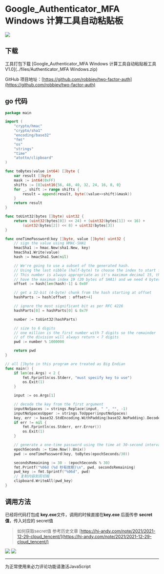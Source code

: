 # Google_Authenticator_MFA Windows 计算工具自动粘贴板

<img src="/imgs/tools/2021-12-30_142233.png">

## 下载

工具打包下载 [Google_Authenticator_MFA Windows 计算工具自动粘贴板工具V1.0](../files/Authenticator_MFA Windows.zip)

GitHub 项目地址：[https://github.com/robbiev/two-factor-auth](https://github.com/robbiev/two-factor-auth)


## go 代码
```GO
package main

import (
	"crypto/hmac"
	"crypto/sha1"
	"encoding/base32"
	"fmt"
	"os"
	"strings"
	"time"
	"atotto/clipboard"
)

func toBytes(value int64) []byte {
	var result []byte
	mask := int64(0xFF)
	shifts := [8]uint16{56, 48, 40, 32, 24, 16, 8, 0}
	for _, shift := range shifts {
		result = append(result, byte((value>>shift)&mask))
	}
	return result
}

func toUint32(bytes []byte) uint32 {
	return (uint32(bytes[0]) << 24) + (uint32(bytes[1]) << 16) +
		(uint32(bytes[2]) << 8) + uint32(bytes[3])
}

func oneTimePassword(key []byte, value []byte) uint32 {
	// sign the value using HMAC-SHA1
	hmacSha1 := hmac.New(sha1.New, key)
	hmacSha1.Write(value)
	hash := hmacSha1.Sum(nil)

	// We're going to use a subset of the generated hash.
	// Using the last nibble (half-byte) to choose the index to start from.
	// This number is always appropriate as it's maximum decimal 15, the hash will
	// have the maximum index 19 (20 bytes of SHA1) and we need 4 bytes.
	offset := hash[len(hash)-1] & 0x0F

	// get a 32-bit (4-byte) chunk from the hash starting at offset
	hashParts := hash[offset : offset+4]

	// ignore the most significant bit as per RFC 4226
	hashParts[0] = hashParts[0] & 0x7F

	number := toUint32(hashParts)

	// size to 6 digits
	// one million is the first number with 7 digits so the remainder
	// of the division will always return < 7 digits
	pwd := number % 1000000

	return pwd
}

// all []byte in this program are treated as Big Endian
func main() {
	if len(os.Args) < 2 {
		fmt.Fprintln(os.Stderr, "must specify key to use")
		os.Exit(1)
	}

	input := os.Args[1]

	// decode the key from the first argument
	inputNoSpaces := strings.Replace(input, " ", "", -1)
	inputNoSpacesUpper := strings.ToUpper(inputNoSpaces)
	key, err := base32.StdEncoding.WithPadding(base32.NoPadding).DecodeString(inputNoSpacesUpper)
	if err != nil {
		fmt.Fprintln(os.Stderr, err.Error())
		os.Exit(1)
	}

	// generate a one-time password using the time at 30-second intervals
	epochSeconds := time.Now().Unix()
	pwd := oneTimePassword(key, toBytes(epochSeconds/30))

	secondsRemaining := 30 - (epochSeconds % 30)
	fmt.Printf("%06d (%d 秒有效期)\n", pwd, secondsRemaining)
	pwd_key := fmt.Sprintf("%06d", pwd)
	// 复制内容到剪切板
    clipboard.WriteAll(pwd_key)
}
```

## 调用方法

已经将代码打包成 **key.exe**文件，调用的时候直接在**key.exe** 后面传参 **secret值**，传入对应的 secret值
> 如何获取secret值 参考历史文章 [https://hi-andy.com/note/2021/2021-12-29-cloud_tencent/](https://hi-andy.com/note/2021/2021-12-29-cloud_tencent/)

<img src="/imgs/tools/2021-12-30_150640.png">
<img src="/imgs/tools/2021-12-30_142233.png">

<hr>

<!-- 来必力City版安装代码 -->
<div id="lv-container" data-id="city" data-uid="MTAyMC80NzA4OC8yMzU4OA==">
	<script type="text/javascript">
   (function(d, s) {
       var j, e = d.getElementsByTagName(s)[0];

       if (typeof LivereTower === 'function') { return; }
    
       j = d.createElement(s);
       j.src = 'https://cdn-city.livere.com/js/embed.dist.js';
       j.async = true;
    
       e.parentNode.insertBefore(j, e);
   })(document, 'script');
	</script>
<noscript> 为正常使用来必力评论功能请激活JavaScript</noscript>
</div>
<!-- City版安装代码已完成 -->
